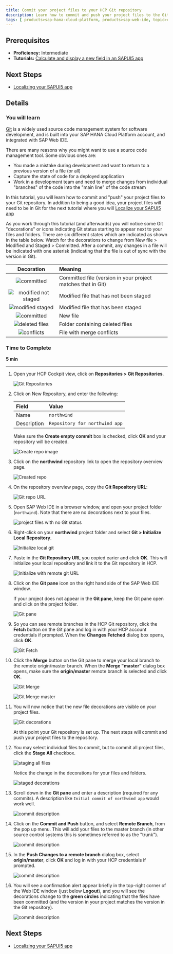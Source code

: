 ```yaml
---
title: Commit your project files to your HCP Git repository
description: Learn how to commit and push your project files to the Git repository built into your HCP account.
tags: [ products>sap-hana-cloud-platform, products>sap-web-ide, topic>cloud, topic>mobile, tutorial>intermediate]
---
```


## Prerequisites
 - **Proficiency:** Intermediate
 - **Tutorials:** [Calculate and display a new field in an SAPUI5 app](http://go.sap.com/developer/tutorials/hcp-webide-calculate-new-field.html)

## Next Steps
 - [Localizing your SAPUI5 app](http://go.sap.com/developer/tutorials/hcp-webide-localizing-app.html)

## Details

### You will learn
[Git](https://try.github.io/levels/1/challenges/1) is a widely used source code management system for software development, and is built into your SAP HANA Cloud Platform account, and integrated with SAP Web IDE.

There are many reasons why you might want to use a source code management tool. Some obvious ones are:

 - You made a mistake during development and want to return to a previous version of a file (or all)
 - Capture the state of code for a deployed application
 - Work in a development team and need to merge changes from individual "branches" of the code into the "main line" of the code stream

In this tutorial, you will learn how to commit and "push" your project files to your Git repository. In addition to being a good idea, your project files will need to be in Git for the next tutorial where you will [Localize your SAPUI5 app](http://go.sap.com/developer/tutorials/hcp-webide-localizing-app.html)

As you work through this tutorial (and afterwards) you will notice some Git "decorations" or icons indicating Git status starting to appear next to your files and folders. There are six different states which are indicated as shown in the table below. Watch for the decorations to change from New file > Modified and Staged > Committed. After a commit, any changes in a file will be indicated with one asterisk (indicating that the file is out of sync with the version in Git).

Decoration                                                   | Meaning
:--------------------------------------------------------:   | :-------------
![committed](https://raw.githubusercontent.com/SAPDocuments/Tutorials/master/tutorials/hcp-webide-commit-git/mob_3_2a_git_committed.png)                     | Committed file (version in your project matches that in Git)
![modified not staged](https://raw.githubusercontent.com/SAPDocuments/Tutorials/master/tutorials/hcp-webide-commit-git/mob_3_2a_git_mod_not_staged.png)      | Modified file that has not been staged
![modified staged](https://raw.githubusercontent.com/SAPDocuments/Tutorials/master/tutorials/hcp-webide-commit-git/mob_3_2a_git_mod_staged.png)              | Modified file that has been staged
![committed](https://raw.githubusercontent.com/SAPDocuments/Tutorials/master/tutorials/hcp-webide-commit-git/mob_3_2a_git_new_file.png)                      | New file
![deleted files](https://raw.githubusercontent.com/SAPDocuments/Tutorials/master/tutorials/hcp-webide-commit-git/mob_3_2a_git_folder_with_deleted_files.png) | Folder containing deleted files
![conflicts](https://raw.githubusercontent.com/SAPDocuments/Tutorials/master/tutorials/hcp-webide-commit-git/mob_3_2a_git_file_merge_conflicts.png)          | File with merge conflicts


### Time to Complete
**5 min**

---

1. Open your HCP Cockpit view, click on **Repositories > Git Repositories**.

    ![Git Repositories](mg3-3-01.png)

2. Click on New Repository, and enter the following:

    Field             | Value
    :---------------- | :----------------
    Name              | `northwind`
    Description       | `Repository for northwind app`
    
    Make sure the **Create empty commit** box is checked, click **OK** and your repository will be created.
    
    ![Create repo image](mg3-3-02.png)
    
3. Click on the **northwind** repository link to open the repository overview page.

    ![Created repo](mg3-3-03.png)
    
4. On the repository overview page, copy the **Git Repository URL**:

    ![Git repo URL](mg3-3-04.png)

5. Open SAP Web IDE in a browser window, and open your project folder (`northwind`). Note that there are no decorations next to your files.

    ![project files with no Git status](mg3-3-05.png)
    
6. Right-click on your **northwind** project folder and select **Git > Initialize Local Repository**. 

    ![Initialize local git](mg3-3-06.png)

7. Paste in the **Git Repository URL** you copied earier and click **OK**. This will initialize your local repository and link it to the Git repository in HCP.

    ![Initialize with remote git URL](mg3-3-07.png)

8. Click on the **Git pane** icon on the right hand side of the SAP Web IDE window.

    If your project does not appear in the **Git pane**, keep the Git pane open and click on the project folder.

    ![Git pane](mg3-3-08.png)

9. So you can see remote branches in the HCP Git repository, click the **Fetch** button on the Git pane and log in with your HCP account credentials if prompted. When the **Changes Fetched** dialog box opens, click **OK**.

    ![Git Fetch](mg3-3-09.png)

10. Click the **Merge** button on the Git pane to merge your local branch to the remote origin/master branch. When the **Merge "master"** dialog box opens, make sure the **origin/master** remote branch is selected and click **OK**. 

    ![Git Merge](mg3-3-10.png)

    ![Git Merge master](mg3-3-11.png)

11. You will now notice that the new file decorations are visible on your project files.

    ![Git decorations](mg3-3-12.png)
    
    At this point your Git repository is set up. The next steps will commit and push your project files to the repository.

12. You may select individual files to commit, but to commit all project files, click the **Stage All** checkbox.

    ![staging all files](mg3-3-13.png)

    Notice the change in the decorations for your files and folders.

    ![staged decorations](mg3-3-14.png)

13. Scroll down in the **Git pane** and enter a description (required for any commits). A description like `Initial commit of northwind app` would work well.

    ![commit description](mg3-3-15.png)

5. Click on the **Commit and Push** button, and select **Remote Branch**, from the pop up menu. This will add your files to the master branch (in other source control systems this is sometimes referred to as the "trunk").

    ![commit description](mg3-3-16.png)

6. In the **Push Changes to a remote branch** dialog box, select **origin/master**, click **OK** and log in with your HCP credentials if prompted.

    ![commit description](mg3-3-17.png)

7. You will see a confirmation alert appear briefly in the top-right corner of the Web IDE window (just below **Logout**), and you will see the decorations change to the **green circles** indicating that the files have been committed (and the version in your project matches the version in the Git repository).

    ![commit description](https://raw.githubusercontent.com/SAPDocuments/Tutorials/master/tutorials/hcp-webide-commit-git/mob_3_2a_7.png)


## Next Steps
 - [Localizing your SAPUI5 app](http://go.sap.com/developer/tutorials/hcp-webide-localizing-app.html)
